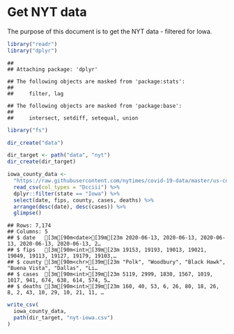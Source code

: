 Get NYT data
================

The purpose of this document is to get the NYT data - filtered for Iowa.

``` r
library("readr")
library("dplyr")
```

    ## 
    ## Attaching package: 'dplyr'

    ## The following objects are masked from 'package:stats':
    ## 
    ##     filter, lag

    ## The following objects are masked from 'package:base':
    ## 
    ##     intersect, setdiff, setequal, union

``` r
library("fs")
```

``` r
dir_create("data")

dir_target <- path("data", "nyt")
dir_create(dir_target)
```

``` r
iowa_county_data <- 
  "https://raw.githubusercontent.com/nytimes/covid-19-data/master/us-counties.csv" %>%
  read_csv(col_types = "Dcciii") %>%
  dplyr::filter(state == "Iowa") %>%
  select(date, fips, county, cases, deaths) %>%
  arrange(desc(date), desc(cases)) %>%
  glimpse()
```

    ## Rows: 7,174
    ## Columns: 5
    ## $ date   [3m[90m<date>[39m[23m 2020-06-13, 2020-06-13, 2020-06-13, 2020-06-13, 2020-06-13, 2…
    ## $ fips   [3m[90m<int>[39m[23m 19153, 19193, 19013, 19021, 19049, 19113, 19127, 19179, 19103,…
    ## $ county [3m[90m<chr>[39m[23m "Polk", "Woodbury", "Black Hawk", "Buena Vista", "Dallas", "Li…
    ## $ cases  [3m[90m<int>[39m[23m 5119, 2999, 1830, 1567, 1019, 1017, 941, 674, 638, 614, 574, 5…
    ## $ deaths [3m[90m<int>[39m[23m 160, 40, 53, 6, 26, 80, 18, 26, 8, 2, 43, 10, 29, 10, 21, 11, …

``` r
write_csv(
  iowa_county_data,
  path(dir_target, "nyt-iowa.csv")
)
```
